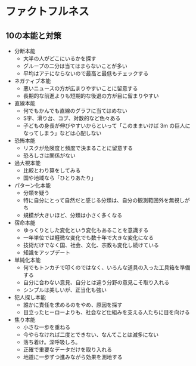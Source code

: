 # ファクトフルネス

## 10の本能と対策
- 分断本能
    - 大半の人がどこにいるかを探す
    - グループの二分は当てはまらないことが多い
    - 平均はアテにならないので最高と最低もチェックする
- ネガティブ本能
    - 悪いニュースの方が広まりやすいことに留意する
    - 長期的な前進よりも短期的な後退の方が目に留まりやすい
- 直線本能
    - 何でもかんでも直線のグラフに当てはめない
    - S字、滑り台、コブ、対数的など色々ある
    - 子どもの身長が伸びやすいからといって「このままいけば 3m の巨人になってしまう」などは心配しない
- 恐怖本能
    - リスクが危険度と頻度で決まることに留意する
    - 恐ろしさは関係がない
- 過大視本能
    - 比較とわり算をしてみる
    - 国や地域なら「ひとりあたり」
- パターン化本能
    - 分類を疑う
    - 特に自分にとって自然だと感じる分類は、自分の観測範囲外を無視しがち
    - 規模が大きいほど、分類は小さく多くなる
- 宿命本能
    - ゆっくりとした変化という変化もあることを意識する
    - 一年単位では軽微な変化でも数十年で大きな変化になる
    - 技術だけでなく国、社会、文化、宗教も変化し続けている
    - 知識をアップデート
- 単純化本能
    - 何でもトンカチで叩くのではなく、いろんな道具の入った工具箱を準備する
    - 自分に合わない意見、自分とは違う分野の意見こそ取り入れる
    - シンプルは美しいが、正当化も強い
- 犯人探し本能
    - 誰かに責任を求めるのをやめ、原因を探す
    - 目立ったヒーローよりも、社会など仕組みを支える人たちに目を向ける
- 焦り本能
    - 小さな一歩を重ねる
    - 今やらなければ二度とできない、なんてことは滅多にない
    - 落ち着け。深呼吸しろ。
    - 正確で重要なデータだけを取り入れる
    - 地道に一歩ずつ進みながら効果を測地する
